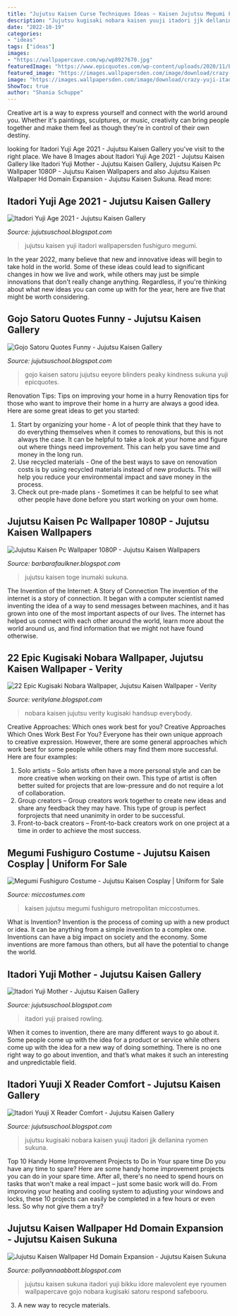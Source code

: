 ```yaml
---
title: "Jujutsu Kaisen Curse Techniques Ideas ~ Kaisen Jujutsu Megumi Fushiguro Metropolitan Miccostumes"
description: "Jujutsu kugisaki nobara kaisen yuuji itadori jjk dellanina ryomen sukuna"
date: "2022-10-19"
categories:
- "ideas"
tags: ["ideas"]
images:
- "https://wallpapercave.com/wp/wp8927670.jpg"
featuredImage: "https://www.epicquotes.com/wp-content/uploads/2020/11/Epic-Quotes-From-Jujutsu-Kaisen-005.png"
featured_image: "https://images.wallpapersden.com/image/download/crazy-yuji-itadori-jujutsu-kaisen_bGptZmmUmZqaraWkpJRnamtlrWZlbWU.jpg"
image: "https://images.wallpapersden.com/image/download/crazy-yuji-itadori-jujutsu-kaisen_bGptZmmUmZqaraWkpJRnamtlrWZlbWU.jpg"
ShowToc: true
author: "Shania Schuppe"
---
```



Creative art is a way to express yourself and connect with the world around you. Whether it's paintings, sculptures, or music, creativity can bring people together and make them feel as though they're in control of their own destiny.

	

		
looking for Itadori Yuji Age 2021 - Jujutsu Kaisen Gallery you've visit to the right place. We have 8 Images about Itadori Yuji Age 2021 - Jujutsu Kaisen Gallery like Itadori Yuji Mother - Jujutsu Kaisen Gallery, Jujutsu Kaisen Pc Wallpaper 1080P - Jujutsu Kaisen Wallpapers and also Jujutsu Kaisen Wallpaper Hd Domain Expansion - Jujutsu Kaisen Sukuna. Read more:
		
    
## Itadori Yuji Age 2021 - Jujutsu Kaisen Gallery

<img loading=lazy src="https://images.wallpapersden.com/image/download/crazy-yuji-itadori-jujutsu-kaisen_bGptZmmUmZqaraWkpJRnamtlrWZlbWU.jpg" onerror="this.onerror=null;this.src='https://tse1.mm.bing.net/th?id=OIP.IAjQrApcUY9w3zhvHasg6gHaDH&amp;pid=15.1';" alt="Itadori Yuji Age 2021 - Jujutsu Kaisen Gallery">

_Source: jujutsuschool.blogspot.com_

>jujutsu kaisen yuji itadori wallpapersden fushiguro megumi. 

	

In the year 2022, many believe that new and innovative ideas will begin to take hold in the world. Some of these ideas could lead to significant changes in how we live and work, while others may just be simple innovations that don't really change anything. Regardless, if you're thinking about what new ideas you can come up with for the year, here are five that might be worth considering.

    
## Gojo Satoru Quotes Funny - Jujutsu Kaisen Gallery

<img loading=lazy src="https://www.epicquotes.com/wp-content/uploads/2020/11/Epic-Quotes-From-Jujutsu-Kaisen-005.png" onerror="this.onerror=null;this.src='https://tse4.mm.bing.net/th?id=OIP.IuNBAEcF-pzNXacdo3HLugHaHa&amp;pid=15.1';" alt="Gojo Satoru Quotes Funny - Jujutsu Kaisen Gallery">

_Source: jujutsuschool.blogspot.com_

>gojo kaisen satoru jujutsu eeyore blinders peaky kindness sukuna yuji epicquotes. 

	

Renovation Tips: Tips on improving your home in a hurry
Renovation tips for those who want to improve their home in a hurry are always a good idea. Here are some great ideas to get you started: 
 1. Start by organizing your home - A lot of people think that they have to do everything themselves when it comes to renovations, but this is not always the case. It can be helpful to take a look at your home and figure out where things need improvement. This can help you save time and money in the long run. 
2. Use recycled materials - One of the best ways to save on renovation costs is by using recycled materials instead of new products. This will help you reduce your environmental impact and save money in the process. 
3. Check out pre-made plans - Sometimes it can be helpful to see what other people have done before you start working on your own home.

    
## Jujutsu Kaisen Pc Wallpaper 1080P - Jujutsu Kaisen Wallpapers

<img loading=lazy src="https://lh6.googleusercontent.com/proxy/fhCtuP2f_0Jj0v-acp7qNmOZFtsimTFjtlrc3xb6xHEn9aVdZ6wqZTvpaftkPazuOHEFzdy1f9GxpfCe9m1FIdViABqGHEk1bmligYU7EQoKsmFwW2qLZd-Pi0GPMYNmm_WrB1P6htSmDb36RX7V_Q=w1200-h630-p-k-no-nu" onerror="this.onerror=null;this.src='https://tse2.mm.bing.net/th?id=OIP.aOJYYMfx0DKZiF43McCmDQHaD4&amp;pid=15.1';" alt="Jujutsu Kaisen Pc Wallpaper 1080P - Jujutsu Kaisen Wallpapers">

_Source: barbarafaulkner.blogspot.com_

>jujutsu kaisen toge inumaki sukuna. 

	

The Invention of the Internet: A Story of Connection
The invention of the internet is a story of connection. It began with a computer scientist named inventing the idea of a way to send messages between machines, and it has grown into one of the most important aspects of our lives. The internet has helped us connect with each other around the world, learn more about the world around us, and find information that we might not have found otherwise.

    
## 22 Epic Kugisaki Nobara Wallpaper, Jujutsu Kaisen Wallpaper - Verity

<img loading=lazy src="https://1.bp.blogspot.com/-EaKCy_D4SaE/YRFfyYUz1AI/AAAAAAAAC7Y/TROPVw5lpNsVQxsDjn6LTmGyjoQYSVxYACLcBGAsYHQ/s0/wp8017803.jpg" onerror="this.onerror=null;this.src='https://tse4.mm.bing.net/th?id=OIP.vYlUKgkaQe6dJSQHZLD6SwHaEK&amp;pid=15.1';" alt="22 Epic Kugisaki Nobara Wallpaper, Jujutsu Kaisen Wallpaper - Verity">

_Source: veritylane.blogspot.com_

>nobara kaisen jujutsu verity kugisaki handsup everybody. 

	

Creative Approaches: Which ones work best for you?
Creative Approaches Which Ones Work Best For You?
Everyone has their own unique approach to creative expression. However, there are some general approaches which work best for some people while others may find them more successful. Here are four examples: 

1) Solo artists – Solo artists often have a more personal style and can be more creative when working on their own. This type of artist is often better suited for projects that are low-pressure and do not require a lot of collaboration. 
2) Group creators – Group creators work together to create new ideas and share any feedback they may have. This type of group is perfect forprojects that need unanimity in order to be successful. 
3) Front-to-back creators – Front-to-back creators work on one project at a time in order to achieve the most success.

    
## Megumi Fushiguro Costume - Jujutsu Kaisen Cosplay | Uniform For Sale

<img loading=lazy src="https://www.miccostumes.com/images/path-products/image-CJK101FM.jpg/&amp;width=1200&amp;height=1200&amp;a.jpg" onerror="this.onerror=null;this.src='https://tse2.mm.bing.net/th?id=OIP.rhKE4idpUMxGTrLMa010yQHaK3&amp;pid=15.1';" alt="Megumi Fushiguro Costume - Jujutsu Kaisen Cosplay | Uniform for Sale">

_Source: miccostumes.com_

>kaisen jujutsu megumi fushiguro metropolitan miccostumes. 

	

What is Invention?
Invention is the process of coming up with a new product or idea. It can be anything from a simple invention to a complex one. Inventions can have a big impact on society and the economy. Some inventions are more famous than others, but all have the potential to change the world.

    
## Itadori Yuji Mother - Jujutsu Kaisen Gallery

<img loading=lazy src="https://tutoschuzku.com/ydkd/LGg3mOM6Bvdcnm0HIe1WuQHaJQ.jpg" onerror="this.onerror=null;this.src='https://tse1.mm.bing.net/th?id=OIP.6d1uxtzXsWxA8bq_LZqBgwAAAA&amp;pid=15.1';" alt="Itadori Yuji Mother - Jujutsu Kaisen Gallery">

_Source: jujutsuschool.blogspot.com_

>itadori yuji praised rowling. 

	

When it comes to invention, there are many different ways to go about it. Some people come up with the idea for a product or service while others come up with the idea for a new way of doing something. There is no one right way to go about invention, and that’s what makes it such an interesting and unpredictable field.

    
## Itadori Yuuji X Reader Comfort - Jujutsu Kaisen Gallery

<img loading=lazy src="https://64.media.tumblr.com/9383bf45e51db2d91b2e7d7d08bab23d/de6f6dd7550f2bda-78/s640x960/25bd3dc564b702b1347817df5b19c89ac088ac58.jpg" onerror="this.onerror=null;this.src='https://tse1.mm.bing.net/th?id=OIP.9njPIb5OUqqDJtjOkAZt2QHaHa&amp;pid=15.1';" alt="Itadori Yuuji X Reader Comfort - Jujutsu Kaisen Gallery">

_Source: jujutsuschool.blogspot.com_

>jujutsu kugisaki nobara kaisen yuuji itadori jjk dellanina ryomen sukuna. 

	

Top 10 Handy Home Improvement Projects to Do in Your spare time
Do you have any time to spare? Here are some handy home improvement projects you can do in your spare time. After all, there's no need to spend hours on tasks that won't make a real impact – just some basic work will do. From improving your heating and cooling system to adjusting your windows and locks, these 10 projects can easily be completed in a few hours or even less. So why not give them a try?

    
## Jujutsu Kaisen Wallpaper Hd Domain Expansion - Jujutsu Kaisen Sukuna

<img loading=lazy src="https://wallpapercave.com/wp/wp8927670.jpg" onerror="this.onerror=null;this.src='https://tse1.mm.bing.net/th?id=OIP.bOA-smgyx1UbcOTomdWQuAHaJ4&amp;pid=15.1';" alt="Jujutsu Kaisen Wallpaper Hd Domain Expansion - Jujutsu Kaisen Sukuna">

_Source: pollyannaabbott.blogspot.com_

>jujutsu kaisen sukuna itadori yuji bikku idore malevolent eye ryoumen wallpapercave gojo nobara kugisaki satoru respond safebooru. 

	

3. A new way to recycle materials.

